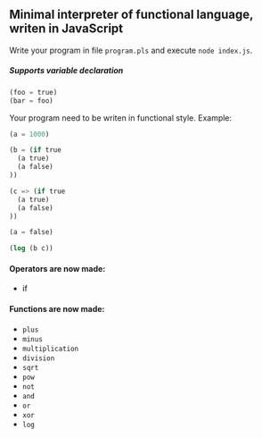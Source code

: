 ## Minimal interpreter of functional language, writen in JavaScript

Write your program in file `program.pls` and execute `node index.js`.

##### Supports variable declaration

```lisp
(foo = true)
(bar = foo)
```

Your program need to be writen in functional style. Example:

```lisp
(a = 1000)

(b = (if true
  (a true)
  (a false)
))

(c => (if true
  (a true)
  (a false)
))

(a = false)

(log (b c))
```

#### Operators are now made:

* if

#### Functions are now made:

* `plus`
* `minus`
* `multiplication`
* `division`
* `sqrt`
* `pow`
* `not`
* `and`
* `or`
* `xor`
* `log`
